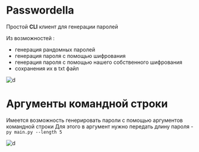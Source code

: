 # Passwordella
Простой **CLI** клиент для генерации паролей

Из возможностей :
 - генерация рандомных паролей
 - генерация пароля с помощью шифрования
 - генерация пароля с помощью нашего собственного шифрования
 - сохранения их в txt файл
 

![d](https://sun9-46.userapi.com/_YpKwU7MBSUBcBRSEiA7qWUZA-_DUnjV6gDWKA/J5EhynbJUck.jpg)
# Аргументы командной строки
Имеется возможность генерировать пароли с помощью аргументов командной строки
Для этого в аргумент нужно передать длину пароля - `py main.py --length 5`

![d](https://sun9-68.userapi.com/QJUmOWds2uxvY1NfbCo3p0l4A35gH53FL7Wa1g/GfaVgx7nySg.jpg)
